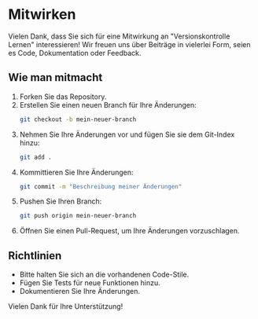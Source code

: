 # Mitwirken

Vielen Dank, dass Sie sich für eine Mitwirkung an "Versionskontrolle Lernen" interessieren! Wir freuen uns über Beiträge in vielerlei Form, seien es Code, Dokumentation oder Feedback.

## Wie man mitmacht
1. Forken Sie das Repository.
2. Erstellen Sie einen neuen Branch für Ihre Änderungen:
   ```bash
   git checkout -b mein-neuer-branch
   ```
3. Nehmen Sie Ihre Änderungen vor und fügen Sie sie dem Git-Index hinzu:
   ```bash
   git add .
   ```
4. Kommittieren Sie Ihre Änderungen:
   ```bash
   git commit -m "Beschreibung meiner Änderungen"
   ```
5. Pushen Sie Ihren Branch:
   ```bash
   git push origin mein-neuer-branch
   ```
6. Öffnen Sie einen Pull-Request, um Ihre Änderungen vorzuschlagen.

## Richtlinien
- Bitte halten Sie sich an die vorhandenen Code-Stile.
- Fügen Sie Tests für neue Funktionen hinzu.
- Dokumentieren Sie Ihre Änderungen.

Vielen Dank für Ihre Unterstützung!